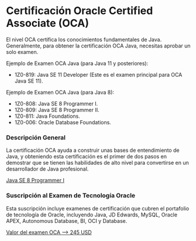 <h1>Certificación Oracle Certified Associate (OCA)</h1>

<p align="left">El nivel OCA certifica los conocimientos fundamentales de Java. Generalmente, para obtener la certificación OCA Java, necesitas aprobar un solo examen.

Ejemplo de Examen OCA Java (para Java 11 y posteriores):

* 1Z0-819: Java SE 11 Developer (Este es el examen principal para OCA Java SE 11).

Ejemplo de Examen OCA Java (para Java 8):

* 1Z0-808: Java SE 8 Programmer I.
* 1Z0-809: Java SE 8 Programmer II.
* 1Z0-811: Java Foundations.
* 1Z0-006: Oracle Database Foundations. </p>

<h3>Descripción General</h3>

<p align="left">La certificación OCA ayuda a construir unas bases de entendimiento de Java, y obteniendo esta certificación es el primer de dos pasos en demostrar que se tienen las habilidades de alto nivel para convertirse en un desarrollador de Java profesional.</p>

<a href="https://mylearn.oracle.com/ou/exam/java-se-8-programmer-i-1z0-808/105037/110679/170387"> Java SE 8 Programmer I</a>

<h3>Suscripción al Examen de Tecnología Oracle</h3>

<p align="left">Esta suscripción incluye examenes de certificación que cubren el portafolio de tecnología de Oracle, incluyendo Java, JD Edwards, MySQL, Oracle APEX, Autonomous Database, BI, OCI y Database.</p>

<a href="https://shop.oracle.com/apex/product?p1=oracleuniversity&p2=examsubscriptions&p3=oracletechnologyexamsubscription&p4=&p5=">Valor del examen OCA --> 245 USD </a>
